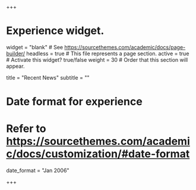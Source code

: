 +++
# Experience widget.
widget = "blank"  # See https://sourcethemes.com/academic/docs/page-builder/
headless = true  # This file represents a page section.
active = true  # Activate this widget? true/false
weight = 30  # Order that this section will appear.

title = "Recent News"
subtitle = ""

# Date format for experience
#   Refer to https://sourcethemes.com/academic/docs/customization/#date-format
date_format = "Jan 2006"

+++
